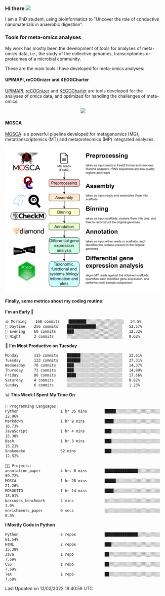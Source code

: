 ### Hi there <img src="https://media.giphy.com/media/hvRJCLFzcasrR4ia7z/giphy.gif" width="25px">

I am a PhD student, using bioinformatics to "Uncover the role of conductive nanomaterials in anaerobic digestion".

### Tools for meta-omics analyses

My work has mostly been the development of tools for analyses of meta-omics data, i.e., the study of the collective genomes, transcriptomes or proteomes of a microbial community.

These are the main tools I have developed for meta-omics analyses:

#### UPIMAPI, reCOGnizer and KEGGCharter

[UPIMAPI](https://github.com/iquasere/UPIMAPI), [reCOGnizer](https://github.com/iquasere/reCOGnizer) and [KEGGCharter](https://github.com/iquasere/KEGGCharter) are tools developed for the analyses of omics data, and optimized for handling the challenges of meta-omics.

<p align="center">
    <img src="assets/annotation_paper.png">
</p>

#### MOSCA

[MOSCA](https://github.com/iquasere/MOSCA) is a powerful pipeline developed for metagenomics (MG), metatranscriptomics (MT) and metaproteomics (MP) integrated analyses.

<p align="center">
    <img src="assets/mosca_workflow.png" align="center" width="700">
</p>


#### Finally, some metrics about my coding routine:

<!--START_SECTION:waka-->
**I'm an Early 🐤** 

```text
🌞 Morning    168 commits    ████████░░░░░░░░░░░░░░░░░   34.5% 
🌆 Daytime    256 commits    █████████████░░░░░░░░░░░░   52.57% 
🌃 Evening    60 commits     ███░░░░░░░░░░░░░░░░░░░░░░   12.32% 
🌙 Night      3 commits      ░░░░░░░░░░░░░░░░░░░░░░░░░   0.62%

```
📅 **I'm Most Productive on Tuesday** 

```text
Monday       115 commits    ██████░░░░░░░░░░░░░░░░░░░   23.61% 
Tuesday      133 commits    ██████░░░░░░░░░░░░░░░░░░░   27.31% 
Wednesday    70 commits     ███░░░░░░░░░░░░░░░░░░░░░░   14.37% 
Thursday     73 commits     ███░░░░░░░░░░░░░░░░░░░░░░   14.99% 
Friday       86 commits     ████░░░░░░░░░░░░░░░░░░░░░   17.66% 
Saturday     4 commits      ░░░░░░░░░░░░░░░░░░░░░░░░░   0.82% 
Sunday       6 commits      ░░░░░░░░░░░░░░░░░░░░░░░░░   1.23%

```


📊 **This Week I Spent My Time On** 

```text
💬 Programming Languages: 
Python                   1 hr 35 mins        █████░░░░░░░░░░░░░░░░░░░░   22.86% 
Markdown                 1 hr 9 mins         ████░░░░░░░░░░░░░░░░░░░░░   16.73% 
JavaScript               1 hr 4 mins         ███░░░░░░░░░░░░░░░░░░░░░░   15.38% 
Bash                     1 hr 3 mins         ███░░░░░░░░░░░░░░░░░░░░░░   15.21% 
Snakemake                52 mins             ███░░░░░░░░░░░░░░░░░░░░░░   12.52%

🐱‍💻 Projects: 
annotation_paper         4 hrs 8 mins        ███████████████░░░░░░░░░░   59.72% 
MOSCA                    1 hr 28 mins        █████░░░░░░░░░░░░░░░░░░░░   21.26% 
MOSGUITO                 1 hr 14 mins        ████░░░░░░░░░░░░░░░░░░░░░   18.01% 
barcodes_benchmark       4 mins              ░░░░░░░░░░░░░░░░░░░░░░░░░   1.0% 
enrichments_paper        0 secs              ░░░░░░░░░░░░░░░░░░░░░░░░░   0.0%

```

**I Mostly Code in Python** 

```text
Python                   8 repos             ███████████████░░░░░░░░░░   61.54% 
HTML                     2 repos             ███░░░░░░░░░░░░░░░░░░░░░░   15.38% 
Java                     1 repo              ██░░░░░░░░░░░░░░░░░░░░░░░   7.69% 
CSS                      1 repo              ██░░░░░░░░░░░░░░░░░░░░░░░   7.69% 
TeX                      1 repo              ██░░░░░░░░░░░░░░░░░░░░░░░   7.69%

```



 Last Updated on 12/02/2022 18:40:59 UTC
<!--END_SECTION:waka-->
